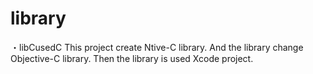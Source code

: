 library
=======

・libCusedC
    This project create Ntive-C library.
    And the library change Objective-C library.
    Then the library is used Xcode project.
